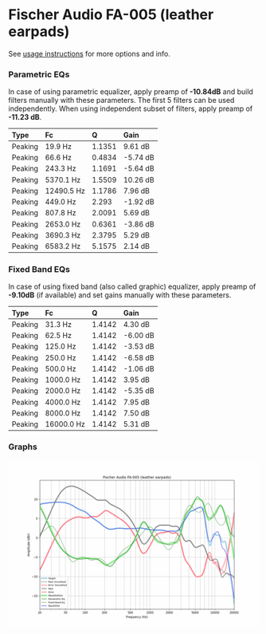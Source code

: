 # Fischer Audio FA-005 (leather earpads)
See [usage instructions](https://github.com/jaakkopasanen/AutoEq#usage) for more options and info.

### Parametric EQs
In case of using parametric equalizer, apply preamp of **-10.84dB** and build filters manually
with these parameters. The first 5 filters can be used independently.
When using independent subset of filters, apply preamp of **-11.23 dB**.

| Type    | Fc         |      Q | Gain     |
|:--------|:-----------|:-------|:---------|
| Peaking | 19.9 Hz    | 1.1351 | 9.61 dB  |
| Peaking | 66.6 Hz    | 0.4834 | -5.74 dB |
| Peaking | 243.3 Hz   | 1.1691 | -5.64 dB |
| Peaking | 5370.1 Hz  | 1.5509 | 10.26 dB |
| Peaking | 12490.5 Hz | 1.1786 | 7.96 dB  |
| Peaking | 449.0 Hz   | 2.293  | -1.92 dB |
| Peaking | 807.8 Hz   | 2.0091 | 5.69 dB  |
| Peaking | 2653.0 Hz  | 0.6361 | -3.86 dB |
| Peaking | 3690.3 Hz  | 2.3795 | 5.29 dB  |
| Peaking | 6583.2 Hz  | 5.1575 | 2.14 dB  |

### Fixed Band EQs
In case of using fixed band (also called graphic) equalizer, apply preamp of **-9.10dB**
(if available) and set gains manually with these parameters.

| Type    | Fc         |      Q | Gain     |
|:--------|:-----------|:-------|:---------|
| Peaking | 31.3 Hz    | 1.4142 | 4.30 dB  |
| Peaking | 62.5 Hz    | 1.4142 | -6.00 dB |
| Peaking | 125.0 Hz   | 1.4142 | -3.53 dB |
| Peaking | 250.0 Hz   | 1.4142 | -6.58 dB |
| Peaking | 500.0 Hz   | 1.4142 | -1.06 dB |
| Peaking | 1000.0 Hz  | 1.4142 | 3.95 dB  |
| Peaking | 2000.0 Hz  | 1.4142 | -5.35 dB |
| Peaking | 4000.0 Hz  | 1.4142 | 7.95 dB  |
| Peaking | 8000.0 Hz  | 1.4142 | 7.50 dB  |
| Peaking | 16000.0 Hz | 1.4142 | 5.31 dB  |

### Graphs
![](./Fischer%20Audio%20FA-005%20(leather%20earpads).png)